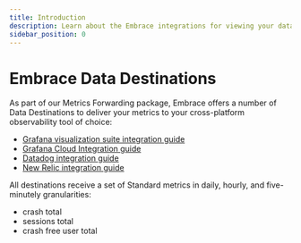 ```yaml
---
title: Introduction
description: Learn about the Embrace integrations for viewing your data
sidebar_position: 0
---
```


# Embrace Data Destinations

As part of our Metrics Forwarding package, Embrace offers a number of Data Destinations to deliver your metrics to your cross-platform observability tool of choice:

* [Grafana visualization suite integration guide](/embrace-api/grafana_integrations/)
* [Grafana Cloud Integration guide](/data-destinations/grafana-cloud-setup.md)
* [Datadog integration guide](/data-destinations/data-dog-setup.md)
* [New Relic integration guide](/data-destinations/new-relic-setup.md)

All destinations receive a set of Standard metrics in daily, hourly, and five-minutely granularities:
* crash total
* sessions total
* crash free user total
